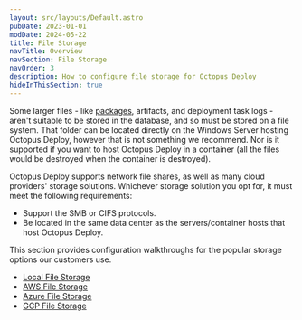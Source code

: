 ```yaml
---
layout: src/layouts/Default.astro
pubDate: 2023-01-01
modDate: 2024-05-22
title: File Storage
navTitle: Overview
navSection: File Storage
navOrder: 3
description: How to configure file storage for Octopus Deploy
hideInThisSection: true
---
```


Some larger files - like [packages](/docs/packaging-applications/package-repositories), artifacts, and deployment task logs - aren't suitable to be stored in the database, and so must be stored on a file system.  That folder can be located directly on the Windows Server hosting Octopus Deploy, however that is not something we recommend.  Nor is it supported if you want to host Octopus Deploy in a container (all the files would be destroyed when the container is destroyed).  

Octopus Deploy supports network file shares, as well as many cloud providers' storage solutions.  Whichever storage solution you opt for, it must meet the following requirements:

- Support the SMB or CIFS protocols.
- Be located in the same data center as the servers/container hosts that host Octopus Deploy.

This section provides configuration walkthroughs for the popular storage options our customers use.

- [Local File Storage](/docs/installation/file-storage/local-storage)
- [AWS File Storage](/docs/installation/file-storage/aws-storage)
- [Azure File Storage](/docs/installation/file-storage/azure-storage)
- [GCP File Storage](/docs/installation/file-storage/gcp-storage)
